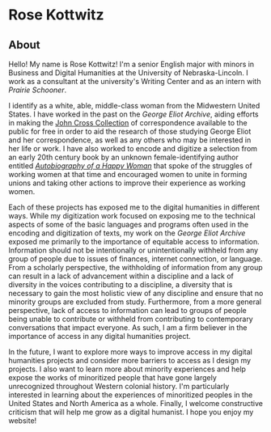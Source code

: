 # Rose Kottwitz

## About

Hello! My name is Rose Kottwitz! I'm a senior English major with minors in Business and Digital Humanities at the University of Nebraska-Lincoln. I work as a consultant at the university's Writing Center and as an intern with *Prairie Schooner*. 

I identify as a white, able, middle-class woman from the Midwestern United States. I have worked in the past on the *George Eliot Archive*, aiding efforts in making the [John Cross Collection](https://georgeeliotarchive.org/collections/show/16 "Link to the John Cross Collection on the *George Eliot Archive* website") of correspondence available to the public for free in order to aid the research of those studying George Eliot and her correspondence, as well as any others who may be interested in her life or work. I have also worked to encode and digitize a selection from an early 20th century book by an unknown female-identifying author entitled [*Autobiography of a Happy Woman*](https://smmcentee2.github.io/Autobiography-of-a-Happy-Woman/ "Link to the GitHub website that contains the encoded selections of *Autobiography of a Happy Woman*") that spoke of the struggles of working women at that time and encouraged women to unite in forming unions and taking other actions to improve their experience as working women.

Each of these projects has exposed me to the digital humanities in different ways. While my digitization work focused on exposing me to the technical aspects of some of the basic languages and programs often used in the encoding and digitization of texts, my work on the *George Eliot Archive* exposed me primarily to the importance of equitable access to information. Information should not be intentionally or unintentionally withheld from any group of people due to issues of finances, internet connection, or language. From a scholarly perspective, the withholding of information from any group can result in a lack of advancement within a discipline and a lack of diversity in the voices contributing to a discipline, a diversity that is necessary to gain the most holistic view of any discipline and ensure that no minority groups are excluded from study. Furthermore, from a more general perspective, lack of access to information can lead to groups of people being unable to contribute or withheld from contributing to contemporary conversations that impact everyone. As such, I am a firm believer in the importance of access in any digital humanities project.

In the future, I want to explore more ways to improve access in my digital humanities projects and consider more barriers to access as I design my projects. I also want to learn more about minority experiences and help expose the works of minoritized people that have gone largely unrecognized throughout Western colonial history. I'm particularly interested in learning about the experiences of minoritized peoples in the United States and North America as a whole. Finally, I welcome constructive criticism that will help me grow as a digital humanist. I hope you enjoy my website!

